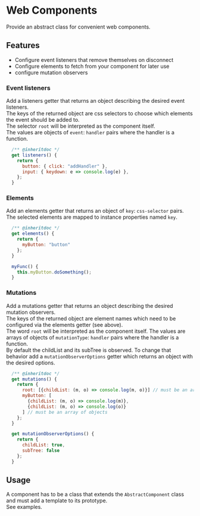# Web Components

Provide an abstract class for convenient web components.

## Features

- Configure event listeners that remove themselves on disconnect
- Configure elements to fetch from your component for later use
- configure mutation observers

### Event listeners

Add a listeners getter that returns an object describing the desired event listeners.  
The keys of the returned object are css selectors to choose which elements the event should be added to.  
The selector `root` will be interpreted as the component itself.  
The values are objects of `event`: `handler` pairs where the handler is a function.

```javascript
  /** @inheritdoc */
  get listeners() {
    return {
      button: { click: "addHandler" },
      input: { keydown: e => console.log(e) },
    };
  }
```

### Elements

Add an elements getter that returns an object of `key`: `css-selector` pairs.  
The selected elements are mapped to instance properties named `key`.

```javascript
  /** @inheritdoc */
  get elements() {
    return {
      myButton: "button"
    };
  }

  myFunc() {
    this.myButton.doSomething();
  }
```

### Mutations

Add a mutations getter that returns an object describing the desired mutation observers.  
The keys of the returned object are element names which need to be configured via the elements getter (see above).  
The word `root` will be interpreted as the component itself.
The values are arrays of objects of `mutationType`: `handler` pairs where the handler is a function.  
By default the childList and its subTree is observed. To change that behavior add a `mutationObserverOptions` getter which returns an object with the desired options.

```javascript
  /** @inheritdoc */
  get mutations() {
    return {
      root: [{childList: (m, o) => console.log(m, o)}] // must be an array of objects
      myButton: [
        {childList: (m, o) => console.log(m)},
        {childList: (m, o) => console.log(o)}
      ] // must be an array of objects
    };
  }

  get mutationObserverOptions() {
    return {
      childList: true,
      subTree: false
    };
  }
```

## Usage

A component has to be a class that extends the `AbstractComponent` class and must add a template to its prototype.  
See examples.
